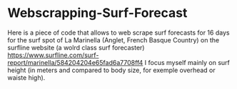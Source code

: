 # Webscrapping-Surf-Forecast
Here is a piece of code that allows to web scrape surf forecasts for 16 days for the surf spot of La Marinella (Anglet, French Basque Country) on the surfline 
website (a wolrd class surf forecaster) https://www.surfline.com/surf-report/marinella/584204204e65fad6a7708ff4
I focus myself mainly on surf height (in meters and compared to body size, for exemple overhead or waiste high).
